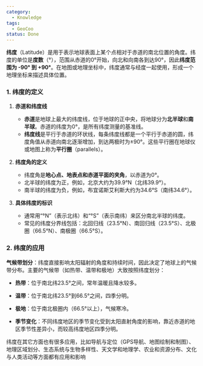 ```yaml
---
category:
  - Knowledge
tags:
  - GeoCoo
status: Done
---
```

**纬度**（Latitude）是用于表示地球表面上某个点相对于赤道的南北位置的角度。纬度的单位是**度数**（°），范围从赤道的0°开始，向北和向南各到达90°，因此**纬度范围为 -90° 到 +90°**。在地图或地理坐标中，纬度通常与经度一起使用，形成一个地理坐标来描述具体位置。

### 1. 纬度的定义

1. **赤道和纬度线**

    - **赤道**是地球上最大的纬度线，位于地球的正中央，将地球分为**北半球**和**南半球**。赤道的纬度为0°，是所有纬度测量的基准线。
    - **纬度线**是平行于赤道的环状线，每条纬度线都是一个平行于赤道的圆，纬度角值从赤道向南北逐渐增加，到达两极时为±90°。这些平行圈在地球仪或地图上称为**平行圈**（parallels）。

2. **纬度角的定义**

    - 纬度角是**地心点、地表点和赤道平面的夹角**，以赤道为0°。
    - 北半球的纬度为正，例如，北京大约为39.9°N（北纬39.9°）。
    - 南半球的纬度为负，例如，布宜诺斯艾利斯大约为34.6°S（南纬34.6°）。

3. **具体纬度的标识**

    - 通常用“°N”（表示北纬）和“°S”（表示南纬）来区分南北半球的纬度。
    - 常见的纬度分界线包括：北回归线（23.5°N）、南回归线（23.5°S）、北极圈（66.5°N）、南极圈（66.5°S）。

### 2. 纬度的应用

**气候带划分**：纬度直接影响太阳辐射的角度和持续时间，因此决定了地球上的气候带分布。主要的气候带（如热带、温带和极地）大致按照纬度划分：

- **热带**：位于南北纬23.5°之间，常年温暖且降水较多。

- **温带**：位于南北纬23.5°到66.5°之间，四季分明。

- **极地**：位于南北极圈内（66.5°以上），气候寒冷。

- **季节变化**：不同纬度地区的季节变化受到太阳直射角度的影响，靠近赤道的地区季节性差异小，而较高纬度地区四季分明。

纬度在其它方面也有很多应用，比如导航与定位（GPS导航、地图绘制和制图）、地理区域划分、生态系统与生物多样性、天文学和地理学、农业和资源分布、文化与人类活动等方面都有应用和影响


  

